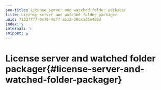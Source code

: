 ```yaml
---
seo-title: License server and watched folder packager
title: License server and watched folder packager
uuid: 7132fff7-0c78-4cff-a532-30cca36e480d
index: y
internal: n
snippet: y
---
```


# License server and watched folder packager{#license-server-and-watched-folder-packager}


